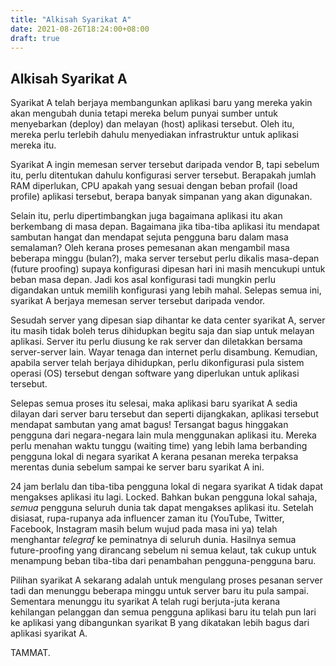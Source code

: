 ```yaml
---
title: "Alkisah Syarikat A"
date: 2021-08-26T18:24:00+08:00
draft: true
---
```


## Alkisah Syarikat A

Syarikat A telah berjaya membangunkan aplikasi baru yang mereka yakin akan mengubah dunia tetapi mereka belum punyai sumber untuk menyebarkan (deploy) dan melayan (host) aplikasi tersebut. Oleh itu, mereka perlu terlebih dahulu menyediakan infrastruktur untuk aplikasi mereka itu. 

Syarikat A ingin memesan server tersebut daripada vendor B, tapi sebelum itu, perlu ditentukan dahulu konfigurasi server tersebut. Berapakah jumlah RAM diperlukan, CPU apakah yang sesuai dengan beban profail (load profile) aplikasi tersebut, berapa banyak simpanan yang akan digunakan. 

Selain itu, perlu dipertimbangkan juga bagaimana aplikasi itu akan berkembang di masa depan. Bagaimana jika tiba-tiba aplikasi itu mendapat sambutan hangat dan mendapat sejuta pengguna baru dalam masa semalaman? Oleh kerana proses pemesanan akan mengambil masa beberapa minggu (bulan?), maka server tersebut perlu dikalis masa-depan (future proofing) supaya konfigurasi dipesan hari ini masih mencukupi untuk beban masa depan. Jadi kos asal konfigurasi tadi mungkin perlu digandakan untuk memilih konfigurasi yang lebih mahal. Selepas semua ini, syarikat A berjaya memesan server tersebut daripada vendor.

Sesudah server yang dipesan siap dihantar ke data center syarikat A, server itu masih tidak boleh terus dihidupkan begitu saja dan siap untuk melayan aplikasi. Server itu perlu diusung ke rak server dan diletakkan bersama server-server lain. Wayar tenaga dan internet perlu disambung. Kemudian, apabila server telah berjaya dihidupkan, perlu dikonfigurasi pula sistem operasi (OS) tersebut dengan software yang diperlukan untuk aplikasi tersebut.

Selepas semua proses itu selesai, maka aplikasi baru syarikat A sedia dilayan dari server baru tersebut dan seperti dijangkakan, aplikasi tersebut mendapat sambutan yang amat bagus! Tersangat bagus hinggakan pengguna dari negara-negara lain mula menggunakan aplikasi itu. Mereka perlu menahan waktu tunggu (waiting time) yang lebih lama berbanding pengguna lokal di negara syarikat A kerana pesanan mereka terpaksa merentas dunia sebelum sampai ke server baru syarikat A ini.

24 jam berlalu dan tiba-tiba pengguna lokal di negara syarikat A tidak dapat mengakses aplikasi itu lagi. Locked. Bahkan bukan pengguna lokal sahaja, *semua* pengguna seluruh dunia tak dapat mengakses aplikasi itu. Setelah disiasat, rupa-rupanya ada influencer zaman itu (YouTube, Twitter, Facebook, Instagram masih belum wujud pada masa ini ya) telah menghantar *telegraf* ke peminatnya di seluruh dunia. Hasilnya semua future-proofing yang dirancang sebelum ni semua kelaut, tak cukup untuk menampung beban tiba-tiba dari penambahan pengguna-pengguna baru.

Pilihan syarikat A sekarang adalah untuk mengulang proses pesanan server tadi dan menunggu beberapa minggu untuk server baru itu pula sampai. Sementara menunggu itu syarikat A telah rugi berjuta-juta kerana kehilangan pelanggan dan semua pengguna aplikasi baru itu telah pun lari ke aplikasi yang dibangunkan syarikat B yang dikatakan lebih bagus dari aplikasi syarikat A.

TAMMAT.
